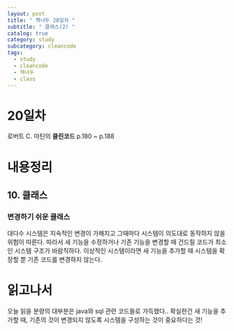 ```yaml
---
layout: post
title: " 책너두 20일차 "
subtitle: " 클래스(2) "
catalog: true
category: study
subcategory: cleancode
tags:
  - study
  - cleancode
  - 책너두
  - class
---
```


# 20일차

로버트 C. 마틴의 **클린코드** p.180 ~ p.188

# 내용정리

## 10. 클래스

### 변경하기 쉬운 클래스

대다수 시스템은 지속적인 변경이 가해지고 그때마다 시스템이 의도대로 동작하지 않을 위험이 따른다. 따라서 새 기능을 수정하거나 기존 기능을 변경할 때 건드릴 코드가 최소인 시스템 구조가 바람직하다. 이상적인 시스템이라면 새 기능을 추가할 때 시스템을 확장할 뿐 기존 코드를 변경하지 않는다.

# 읽고나서

오늘 읽을 분량의 대부분은 java와 sql 관련 코드들로 가득했다.. 확실한건 새 기능을 추가할 때, 기존의 것이 변경되지 않도록 시스템을 구성하는 것이 중요하다는 것!
